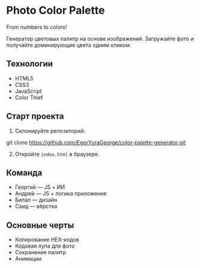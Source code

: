# Photo Color Palette
From numbers to colors!

Генератор цветовых палитр на основе изображений. Загружайте фото и получайте доминирующие цвета одним кликом.

## Технологии

- HTML5
- CSS3
- JavaScript
- Color Thief

## Старт проекта

1. Склонируйте репозиторий:

git clone https://github.com/EgorYuraGeorge/color-palette-generator.git

2. Откройте `index.html` в браузере.

## Команда

- Георгий — JS + ИИ
- Андрей — JS + логика приложения
- Билал — дизайн
- Саид — вёрстка

## Основные черты

- Копирование HEX-кодов
- Кодовая лупа для фото
- Сохранение палитр
- Анимации

